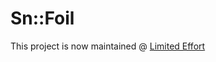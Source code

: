 # Sn::Foil

This project is now maintained @ [Limited Effort](ttps://github.com/limited-effort/snfoil)